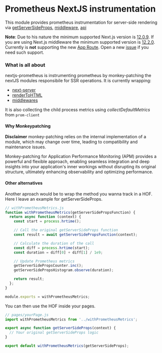 # Prometheus NextJS instrumentation

This module provides prometheus instrumentation for server-side rendering via [getServerSideProps](https://nextjs.org/docs/basic-features/data-fetching/get-server-side-props), [middleware](https://nextjs.org/docs/middleware), [api](https://nextjs.org/docs/api-routes/introduction)


**Note**: Due to his nature the minimum supported Next.js version is [12.0.9](https://github.com/vercel/next.js/releases/tag/v12.0.9).  If you are using Next.js middleware the minimum supported version is [12.2.0](https://github.com/vercel/next.js/releases/tag/v12.2.0). Currently is **not** supporting the new [App Route](https://beta.nextjs.org/docs/routing/fundamentals). Open a new [issue](https://github.com/jobtome-labs/nextjs-prometheus/issues/new) if you need such support.

### What is all about
nextjs-prometheus is instrumenting prometheus by monkey-patching the nextJS modules responsibile for SSR operations. It is currently wrapping:

* [next-server](https://github.com/jobtome-labs/nextjs-prometheus/blob/main/lib/next-server.js)
* [renderToHTML](https://github.com/jobtome-labs/nextjs-prometheus/blob/main/lib/render.js)
* [middlewares](https://github.com/jobtome-labs/nextjs-prometheus/blob/main/lib/next-server.js)

It is also collecting the child process metrics using _collectDefaultMetrics_ from <code>prom-client</code>

#### Why Monkeypatching

**Disclaimer** monkey-patching relies on the internal implementation of a module, which may change over time, leading to compatibility and maintenance issues.

Monkey-patching for Application Performance Monitoring (APM) provides a powerful and flexible approach, enabling seamless integration and deep insights into your application's inner workings without disrupting its original structure, ultimately enhancing observability and optimizing performance.


#### Other alternatives

Another aproach would be to wrap the method you wanna track in a HOF. Here I leave an example for getServerSideProps.


```javascript
// withPrometheusMetrics.js
function withPrometheusMetrics(getServerSidePropsFunction) {
  return async function (context) {
    const start = process.hrtime();

    // Call the original getServerSideProps function
    const result = await getServerSidePropsFunction(context);

    // Calculate the duration of the call
    const diff = process.hrtime(start);
    const duration = diff[0] + diff[1] / 1e9;

    // Update Prometheus metrics
    getServerSidePropsCounter.inc();
    getServerSidePropsHistogram.observe(duration);

    return result;
  };
}

module.exports = withPrometheusMetrics;
```

You can then use the HOF inside your pages.


```javascript
// pages/yourPage.js
import withPrometheusMetrics from '../withPrometheusMetrics';

export async function getServerSideProps(context) {
  // Your original getServerSideProps logic
}

export default withPrometheusMetrics(getServerSideProps);
```